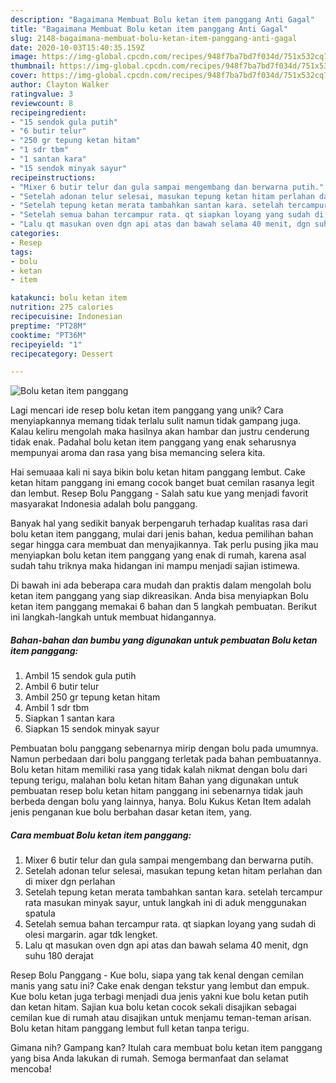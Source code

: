```yaml
---
description: "Bagaimana Membuat Bolu ketan item panggang Anti Gagal"
title: "Bagaimana Membuat Bolu ketan item panggang Anti Gagal"
slug: 2148-bagaimana-membuat-bolu-ketan-item-panggang-anti-gagal
date: 2020-10-03T15:40:35.159Z
image: https://img-global.cpcdn.com/recipes/948f7ba7bd7f034d/751x532cq70/bolu-ketan-item-panggang-foto-resep-utama.jpg
thumbnail: https://img-global.cpcdn.com/recipes/948f7ba7bd7f034d/751x532cq70/bolu-ketan-item-panggang-foto-resep-utama.jpg
cover: https://img-global.cpcdn.com/recipes/948f7ba7bd7f034d/751x532cq70/bolu-ketan-item-panggang-foto-resep-utama.jpg
author: Clayton Walker
ratingvalue: 3
reviewcount: 8
recipeingredient:
- "15 sendok gula putih"
- "6 butir telur"
- "250 gr tepung ketan hitam"
- "1 sdr tbm"
- "1 santan kara"
- "15 sendok minyak sayur"
recipeinstructions:
- "Mixer 6 butir telur dan gula sampai mengembang dan berwarna putih."
- "Setelah adonan telur selesai, masukan tepung ketan hitam perlahan dan di mixer dgn perlahan"
- "Setelah tepung ketan merata tambahkan santan kara. setelah tercampur rata masukan minyak sayur, untuk langkah ini di aduk menggunakan spatula"
- "Setelah semua bahan tercampur rata. qt siapkan loyang yang sudah di olesi margarin. agar tdk lengket."
- "Lalu qt masukan oven dgn api atas dan bawah selama 40 menit, dgn suhu 180 derajat"
categories:
- Resep
tags:
- bolu
- ketan
- item

katakunci: bolu ketan item 
nutrition: 275 calories
recipecuisine: Indonesian
preptime: "PT28M"
cooktime: "PT36M"
recipeyield: "1"
recipecategory: Dessert

---
```



![Bolu ketan item panggang](https://img-global.cpcdn.com/recipes/948f7ba7bd7f034d/751x532cq70/bolu-ketan-item-panggang-foto-resep-utama.jpg)

Lagi mencari ide resep bolu ketan item panggang yang unik? Cara menyiapkannya memang tidak terlalu sulit namun tidak gampang juga. Kalau keliru mengolah maka hasilnya akan hambar dan justru cenderung tidak enak. Padahal bolu ketan item panggang yang enak seharusnya mempunyai aroma dan rasa yang bisa memancing selera kita.

Hai semuaaa kali ni saya bikin bolu ketan hitam panggang lembut. Cake ketan hitam panggang ini emang cocok banget buat cemilan rasanya legit dan lembut. Resep Bolu Panggang - Salah satu kue yang menjadi favorit masyarakat Indonesia adalah bolu panggang.

Banyak hal yang sedikit banyak berpengaruh terhadap kualitas rasa dari bolu ketan item panggang, mulai dari jenis bahan, kedua pemilihan bahan segar hingga cara membuat dan menyajikannya. Tak perlu pusing jika mau menyiapkan bolu ketan item panggang yang enak di rumah, karena asal sudah tahu triknya maka hidangan ini mampu menjadi sajian istimewa.


Di bawah ini ada beberapa cara mudah dan praktis dalam mengolah bolu ketan item panggang yang siap dikreasikan. Anda bisa menyiapkan Bolu ketan item panggang memakai 6 bahan dan 5 langkah pembuatan. Berikut ini langkah-langkah untuk membuat hidangannya.

<!--inarticleads1-->

##### Bahan-bahan dan bumbu yang digunakan untuk pembuatan Bolu ketan item panggang:

1. Ambil 15 sendok gula putih
1. Ambil 6 butir telur
1. Ambil 250 gr tepung ketan hitam
1. Ambil 1 sdr tbm
1. Siapkan 1 santan kara
1. Siapkan 15 sendok minyak sayur


Pembuatan bolu panggang sebenarnya mirip dengan bolu pada umumnya. Namun perbedaan dari bolu panggang terletak pada bahan pembuatannya. Bolu ketan hitam memiliki rasa yang tidak kalah nikmat dengan bolu dari tepung terigu, malahan bolu ketan hitam Bahan yang digunakan untuk pembuatan resep bolu ketan hitam panggang ini sebenarnya tidak jauh berbeda dengan bolu yang lainnya, hanya. Bolu Kukus Ketan Item adalah jenis penganan kue bolu berbahan dasar ketan item, yang. 

<!--inarticleads2-->

##### Cara membuat Bolu ketan item panggang:

1. Mixer 6 butir telur dan gula sampai mengembang dan berwarna putih.
1. Setelah adonan telur selesai, masukan tepung ketan hitam perlahan dan di mixer dgn perlahan
1. Setelah tepung ketan merata tambahkan santan kara. setelah tercampur rata masukan minyak sayur, untuk langkah ini di aduk menggunakan spatula
1. Setelah semua bahan tercampur rata. qt siapkan loyang yang sudah di olesi margarin. agar tdk lengket.
1. Lalu qt masukan oven dgn api atas dan bawah selama 40 menit, dgn suhu 180 derajat


Resep Bolu Panggang - Kue bolu, siapa yang tak kenal dengan cemilan manis yang satu ini? Cake enak dengan tekstur yang lembut dan empuk. Kue bolu ketan juga terbagi menjadi dua jenis yakni kue bolu ketan putih dan ketan hitam. Sajian kua bolu ketan cocok sekali disajikan sebagai cemilan kue di rumah atau disajikan untuk menjamu teman-teman arisan. Bolu ketan hitam panggang lembut full ketan tanpa terigu. 

Gimana nih? Gampang kan? Itulah cara membuat bolu ketan item panggang yang bisa Anda lakukan di rumah. Semoga bermanfaat dan selamat mencoba!
